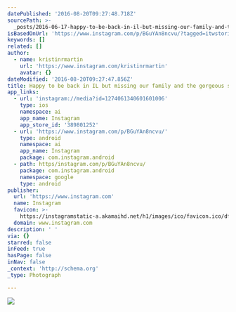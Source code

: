 ```yaml
---
datePublished: '2016-08-20T09:27:48.718Z'
sourcePath: >-
  _posts/2016-06-17-happy-to-be-back-in-il-but-missing-our-family-and-the-gorgeo.md
isBasedOnUrl: 'https://www.instagram.com/p/BGuYAn8ncvu/?tagged=itwstories'
keywords: []
related: []
author:
  - name: kristinrmartin
    url: 'https://www.instagram.com/kristinrmartin'
    avatar: {}
dateModified: '2016-08-20T09:27:47.856Z'
title: Happy to be back in IL but missing our family and the gorgeous scenery in CO
app_links:
  - url: 'instagram://media?id=1274061340601601006'
    type: ios
    namespace: ai
    app_name: Instagram
    app_store_id: '389801252'
  - url: 'https://www.instagram.com/p/BGuYAn8ncvu/'
    type: android
    namespace: ai
    app_name: Instagram
    package: com.instagram.android
  - path: https/instagram.com/p/BGuYAn8ncvu/
    package: com.instagram.android
    namespace: google
    type: android
publisher:
  url: 'https://www.instagram.com'
  name: Instagram
  favicon: >-
    https://instagramstatic-a.akamaihd.net/h1/images/ico/favicon.ico/dfa85bb1fd63.ico
  domain: www.instagram.com
description: ' '
via: {}
starred: false
inFeed: true
hasPage: false
inNav: false
_context: 'http://schema.org'
_type: Photograph

---
```

![ ](https://imgflo.herokuapp.com/graph/vahj1ThiexotieMo/deaad881930d91251ef16b416107dd73/noop.jpg?input=https%3A%2F%2Fscontent.cdninstagram.com%2Ft51.2885-15%2Fs640x640%2Fsh0.08%2Fe35%2F13392770_1745585902381607_911792198_n.jpg%3Fig_cache_key%3DMTI3NDA2MTM0MDYwMTYwMTAwNg%253D%253D.2)